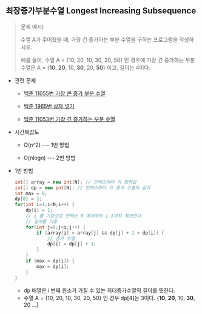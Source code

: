 ## 최장증가부분수열 Longest Increasing Subsequence



> 문제 예시)
>
> 수열 A가 주어졌을 때, 가장 긴 증가하는 부분 수열을 구하는 프로그램을 작성하시오.
>
> 예를 들어, 수열 A = {10, 20, 10, 30, 20, 50} 인 경우에 가장 긴 증가하는 부분 수열은 A = {**10**, **20**, 10, **30**, 20, **50**} 이고, 길이는 4이다.



- 관련 문제

  - [백준 11055번 가장 큰 증가 부분 수열](https://www.acmicpc.net/problem/11055)

  - [백준 1965번 상자 넣기](https://www.acmicpc.net/problem/1965)

  - [백준 11053번 가장 긴 증가하는 부분 수열](https://www.acmicpc.net/problem/11053)

    

- 시간복잡도

  - O(n^2) --- 1번 방법

  - O(nlogn) --- 2번 방법

    

- 1번 방법

  ```c++
  int[] array = new int[N]; // 인덱스마다 각 입력값
  int[] dp = new int[N]; // 인덱스마다 각 증가 수열의 길이
  int max = 0;
  dp[0] = 1;
  for(int i=1;i<N;i++) {
      dp[i] = 1;
      // i 를 기준으로 인덱스 0 에서부터 i-1까지 체크한다 
      // 길이를 기준
      for(int j=0;j<i;j++) {
          if (array[i] > array[j] && dp[j] + 1 > dp[i]) {
              // 증가 수열
              dp[i] = dp[j] + 1;
          }
      }
      if (max < dp[i]) {
          max = dp[i];
      }
  }
  ```

  

  - dp 배열은 i 번째 원소가 가질 수 있는 최대증가수열의 길이를 뜻한다.
  - 수열 A = {10, 20, 10, 30, 20, 50} 인 경우 dp[4]는 3이다. {**10**, **20**, 10, **30**, 20 ...} 